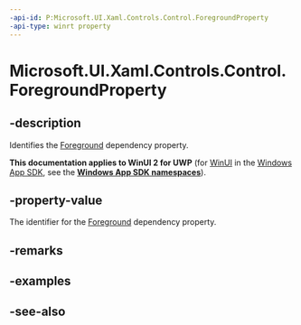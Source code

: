 ```yaml
---
-api-id: P:Microsoft.UI.Xaml.Controls.Control.ForegroundProperty
-api-type: winrt property
---
```


<!-- Property syntax
public Windows.UI.Xaml.DependencyProperty ForegroundProperty { get; }
-->

# Microsoft.UI.Xaml.Controls.Control.ForegroundProperty

## -description
Identifies the [Foreground](control_foreground.md) dependency property.

**This documentation applies to WinUI 2 for UWP** (for [WinUI](/windows/apps/winui/winui3/) in the [Windows App SDK](/windows/apps/windows-app-sdk/), see the **[Windows App SDK namespaces](/windows/windows-app-sdk/api/winrt/)**).

## -property-value
The identifier for the [Foreground](control_foreground.md) dependency property.

## -remarks

## -examples

## -see-also
